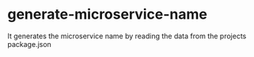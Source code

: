 # generate-microservice-name
It generates the microservice name by reading the data from the projects package.json
